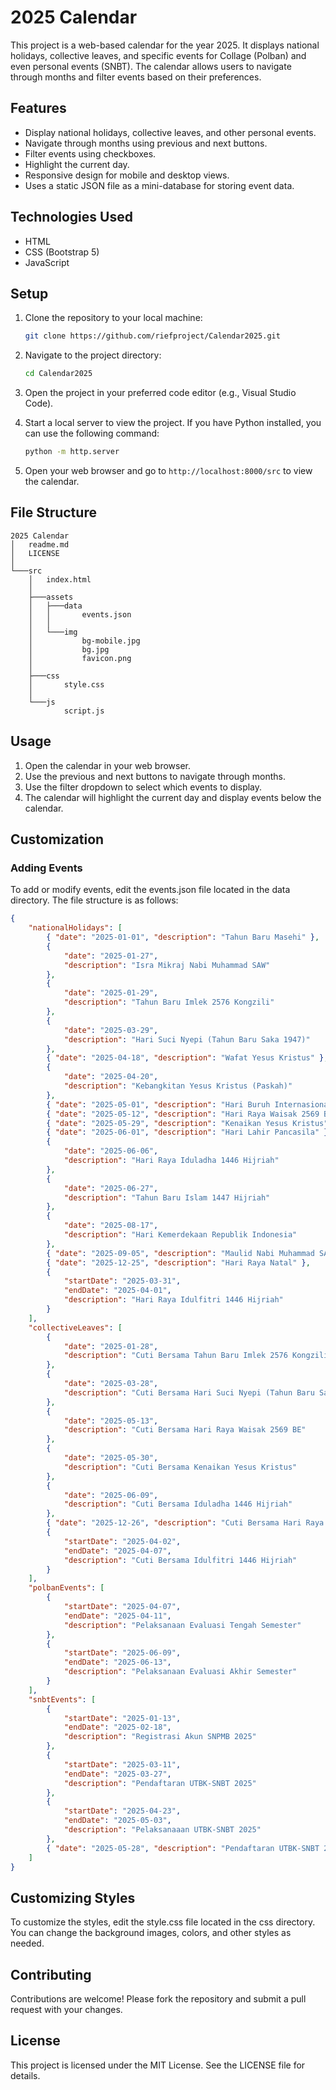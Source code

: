 # 2025 Calendar

This project is a web-based calendar for the year 2025. It displays national holidays, collective leaves, and specific events for Collage (Polban) and even personal events (SNBT). The calendar allows users to navigate through months and filter events based on their preferences.

## Features

-   Display national holidays, collective leaves, and other personal events.
-   Navigate through months using previous and next buttons.
-   Filter events using checkboxes.
-   Highlight the current day.
-   Responsive design for mobile and desktop views.
-   Uses a static JSON file as a mini-database for storing event data.

## Technologies Used

-   HTML
-   CSS (Bootstrap 5)
-   JavaScript

## Setup

1. Clone the repository to your local machine:

    ```sh
    git clone https://github.com/riefproject/Calendar2025.git
    ```

2. Navigate to the project directory:

    ```sh
    cd Calendar2025
    ```

3. Open the project in your preferred code editor (e.g., Visual Studio Code).

4. Start a local server to view the project. If you have Python installed, you can use the following command:

    ```sh
    python -m http.server
    ```

5. Open your web browser and go to `http://localhost:8000/src` to view the calendar.

## File Structure

```
2025 Calendar
│   readme.md
│   LICENSE
│
└───src
    │   index.html
    │
    ├───assets
    │   ├───data
    │   │       events.json
    │   │
    │   └───img
    │           bg-mobile.jpg
    │           bg.jpg
    │           favicon.png
    │
    ├───css
    │       style.css
    │
    └───js
            script.js
```

## Usage

1. Open the calendar in your web browser.
2. Use the previous and next buttons to navigate through months.
3. Use the filter dropdown to select which events to display.
4. The calendar will highlight the current day and display events below the calendar.

## Customization

### Adding Events

To add or modify events, edit the events.json file located in the data directory. The file structure is as follows:

```json
{
    "nationalHolidays": [
        { "date": "2025-01-01", "description": "Tahun Baru Masehi" },
        {
            "date": "2025-01-27",
            "description": "Isra Mikraj Nabi Muhammad SAW"
        },
        {
            "date": "2025-01-29",
            "description": "Tahun Baru Imlek 2576 Kongzili"
        },
        {
            "date": "2025-03-29",
            "description": "Hari Suci Nyepi (Tahun Baru Saka 1947)"
        },
        { "date": "2025-04-18", "description": "Wafat Yesus Kristus" },
        {
            "date": "2025-04-20",
            "description": "Kebangkitan Yesus Kristus (Paskah)"
        },
        { "date": "2025-05-01", "description": "Hari Buruh Internasional" },
        { "date": "2025-05-12", "description": "Hari Raya Waisak 2569 BE" },
        { "date": "2025-05-29", "description": "Kenaikan Yesus Kristus" },
        { "date": "2025-06-01", "description": "Hari Lahir Pancasila" },
        {
            "date": "2025-06-06",
            "description": "Hari Raya Iduladha 1446 Hijriah"
        },
        {
            "date": "2025-06-27",
            "description": "Tahun Baru Islam 1447 Hijriah"
        },
        {
            "date": "2025-08-17",
            "description": "Hari Kemerdekaan Republik Indonesia"
        },
        { "date": "2025-09-05", "description": "Maulid Nabi Muhammad SAW" },
        { "date": "2025-12-25", "description": "Hari Raya Natal" },
        {
            "startDate": "2025-03-31",
            "endDate": "2025-04-01",
            "description": "Hari Raya Idulfitri 1446 Hijriah"
        }
    ],
    "collectiveLeaves": [
        {
            "date": "2025-01-28",
            "description": "Cuti Bersama Tahun Baru Imlek 2576 Kongzili"
        },
        {
            "date": "2025-03-28",
            "description": "Cuti Bersama Hari Suci Nyepi (Tahun Baru Saka 1947)"
        },
        {
            "date": "2025-05-13",
            "description": "Cuti Bersama Hari Raya Waisak 2569 BE"
        },
        {
            "date": "2025-05-30",
            "description": "Cuti Bersama Kenaikan Yesus Kristus"
        },
        {
            "date": "2025-06-09",
            "description": "Cuti Bersama Iduladha 1446 Hijriah"
        },
        { "date": "2025-12-26", "description": "Cuti Bersama Hari Raya Natal" },
        {
            "startDate": "2025-04-02",
            "endDate": "2025-04-07",
            "description": "Cuti Bersama Idulfitri 1446 Hijriah"
        }
    ],
    "polbanEvents": [
        {
            "startDate": "2025-04-07",
            "endDate": "2025-04-11",
            "description": "Pelaksanaan Evaluasi Tengah Semester"
        },
        {
            "startDate": "2025-06-09",
            "endDate": "2025-06-13",
            "description": "Pelaksanaan Evaluasi Akhir Semester"
        }
    ],
    "snbtEvents": [
        {
            "startDate": "2025-01-13",
            "endDate": "2025-02-18",
            "description": "Registrasi Akun SNPMB 2025"
        },
        {
            "startDate": "2025-03-11",
            "endDate": "2025-03-27",
            "description": "Pendaftaran UTBK-SNBT 2025"
        },
        {
            "startDate": "2025-04-23",
            "endDate": "2025-05-03",
            "description": "Pelaksanaaan UTBK-SNBT 2025"
        },
        { "date": "2025-05-28", "description": "Pendaftaran UTBK-SNBT 2025" }
    ]
}
```

## Customizing Styles

To customize the styles, edit the style.css file located in the css directory. You can change the background images, colors, and other styles as needed.

## Contributing

Contributions are welcome! Please fork the repository and submit a pull request with your changes.

## License

This project is licensed under the MIT License. See the LICENSE file for details.
